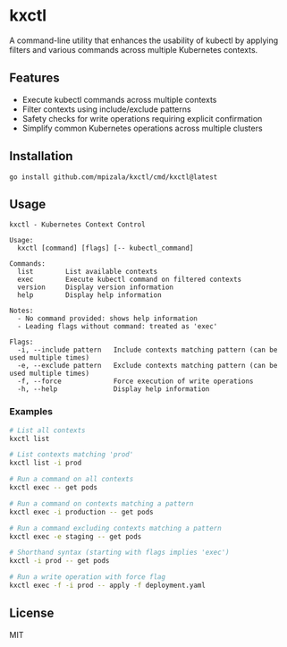 # kxctl

A command-line utility that enhances the usability of kubectl by applying filters and various commands across multiple Kubernetes contexts.

## Features

- Execute kubectl commands across multiple contexts
- Filter contexts using include/exclude patterns
- Safety checks for write operations requiring explicit confirmation
- Simplify common Kubernetes operations across multiple clusters

## Installation

```
go install github.com/mpizala/kxctl/cmd/kxctl@latest
```

## Usage

```
kxctl - Kubernetes Context Control

Usage:
  kxctl [command] [flags] [-- kubectl_command]

Commands:
  list        List available contexts
  exec        Execute kubectl command on filtered contexts
  version     Display version information
  help        Display help information

Notes:
  - No command provided: shows help information
  - Leading flags without command: treated as 'exec'

Flags:
  -i, --include pattern   Include contexts matching pattern (can be used multiple times)
  -e, --exclude pattern   Exclude contexts matching pattern (can be used multiple times)
  -f, --force             Force execution of write operations
  -h, --help              Display help information
```

### Examples

```bash
# List all contexts
kxctl list

# List contexts matching 'prod'
kxctl list -i prod

# Run a command on all contexts
kxctl exec -- get pods

# Run a command on contexts matching a pattern
kxctl exec -i production -- get pods

# Run a command excluding contexts matching a pattern
kxctl exec -e staging -- get pods

# Shorthand syntax (starting with flags implies 'exec')
kxctl -i prod -- get pods

# Run a write operation with force flag
kxctl exec -f -i prod -- apply -f deployment.yaml
```

## License

MIT
